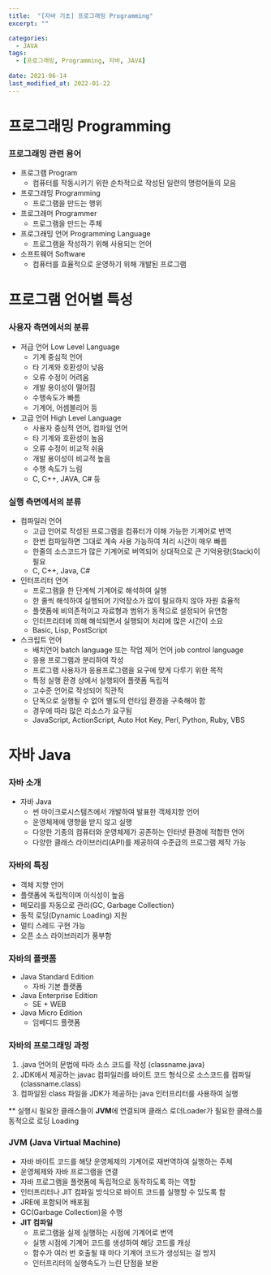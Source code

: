 ```yaml
---
title:  "[자바 기초] 프로그래밍 Programming"
excerpt: ""

categories:
  - JAVA
tags:
  - [프로그래밍, Programming, 자바, JAVA]
 
date: 2021-06-14
last_modified_at: 2022-01-22
---
```


# 프로그래밍 Programming

### 프로그래밍 관련 용어

- 프로그램 Program
  - 컴퓨터를 작동시키기 위한 순차적으로 작성된 일련의 명렁어들의 모음
- 프로그래밍 Programming
  - 프로그램을 만드는 행위
- 프로그래머 Programmer
  - 프로그램을 만드는 주체
- 프로그래밍 언어 Programming Language
  - 프로그램을 작성하기 위해 사용되는 언어
- 소프트웨어 Software
  - 컴퓨터를 효율적으로 운영하기 위해 개발된 프로그램

# 프로그램 언어별 특성

### 사용자 측면에서의 분류

- 저급 언어 Low Level Language
  - 기계 중심적 언어
  - 타 기계와 호환성이 낮음
  - 오류 수정이 어려움
  - 개발 용이성이 떨어짐
  - 수행속도가 빠름
  - 기계어, 어셈블리어 등
- 고급 언어 High Level Language
  - 사용자 중심적 언어, 컴파일 언어
  - 타 기계와 호환성이 높음
  - 오류 수정이 비교적 쉬움
  - 개발 용이성이 비교적 높음
  - 수행 속도가 느림
  - C, C++, JAVA, C# 등

### 실행 측면에서의 분류

- 컴파일러 언어
    - 고급 언어로 작성된 프로그램을 컴퓨터가 이해 가능한 기계어로 번역
    - 한번 컴파일하면 그대로 계속 사용 가능하여 처리 시간이 매우 빠름
    - 한줄의 소스코드가 많은 기계어로 버역되어 상대적으로 큰 기억용량(Stack)이 필요
    - C, C++, Java, C#
- 인터프리터 언어
    - 프로그램을 한 단계씩 기계어로 해석하여 실행
    - 한 줄씩 해석하여 실행되어 기억장소가 많이 필요하지 않아 자원 효율적
    - 플랫폼에 비의존적이고 자료형과 범위가 동적으로 설정되어 유연함
    - 인터프리터에 의해 해석되면서 실행되어 처리에 많은 시간이 소요
    - Basic, Lisp, PostScript
- 스크립트 언어
    - 배치언어 batch language 또는 작업 제어 언어 job control language
    - 응용 프로그램과 분리하여 작성
    - 프로그램 사용자가 응용프로그램을 요구에 맞게 다루기 위한 목적
    - 특정 실행 환경 상에서 실행되어 플랫폼 독립적
    - 고수준 언어로 작성되어 직관적
    - 단독으로 실행될 수 없어 별도의 런타임 환경을 구축해야 함
    - 경우에 따라 많은 리소스가 요구됨
    - JavaScript, ActionScript, Auto Hot Key, Perl, Python, Ruby, VBS

# 자바 Java

### 자바 소개

- 자바 Java
    - 썬 마이크로시스템즈에서 개발하여 발표한 객체지향 언어
    - 운영체제에 영향을 받지 않고 실행
    - 다양한 기종의 컴퓨터와 운영체제가 공존하는 인터넷 환경에 적합한 언어
    - 다양한 클래스 라이브러리(API)를 제공하여 수준급의 프로그램 제작 가능

### 자바의 특징

- 객체 지향 언어
- 플랫폼에 독립적이며 이식성이 높음
- 메모리를 자동으로 관리(GC, Garbage Collection)
- 동적 로딩(Dynamic Loading) 지원
- 멀티 스레드 구현 가능
- 오픈 소스 라이브러리가 풍부함

### 자바의 플랫폼

- Java Standard Edition
    - 자바 기본 플랫폼
- Java Enterprise Edition
    - SE + WEB
- Java Micro Edition
    - 임베디드 플랫폼

### 자바의 프로그래밍 과정

1. .java 언어의 문법에 따라 소스 코드를 작성 (classname.java)
2. JDK에서 제공하는 javac 컴파일러를 바이트 코드 형식으로 소스코드를 컴파일 (classname.class)
3. 컴파일된 class 파일을 JDK가 제공하는 java 인터프리터를 사용하여 실행

** 실행시 필요한 클래스들이 **JVM**에 연결되며 클래스 로더Loader가 필요한 클래스를 동적으로 로딩 Loading

### JVM (Java Virtual Machine)

- 자바 바이트 코드를 해당 운영체제의 기계어로 재번역하여 실행하는 주체
- 운영체제와 자바 프로그램을 연결
- 자바 프로그램을 플랫폼에 독립적으로 동작하도록 하는 역할
- 인터프리터나 JIT 컴파일 방식으로 바이트 코드를 실행할 수 있도록 함
- JRE에 포함되어 배포됨
- GC(Garbage Collection)을 수행
- **JIT 컴파일**
  - 프로그램을 실제 실행하는 시점에 기계어로 번역
  - 실행 시점에 기계어 코드를 생성하여 해당 코드를 캐싱
  - 함수가 여러 번 호출될 때 마다 기계어 코드가 생성되는 걸 방지
  - 인터프리터의 실행속도가 느린 단점을 보완
